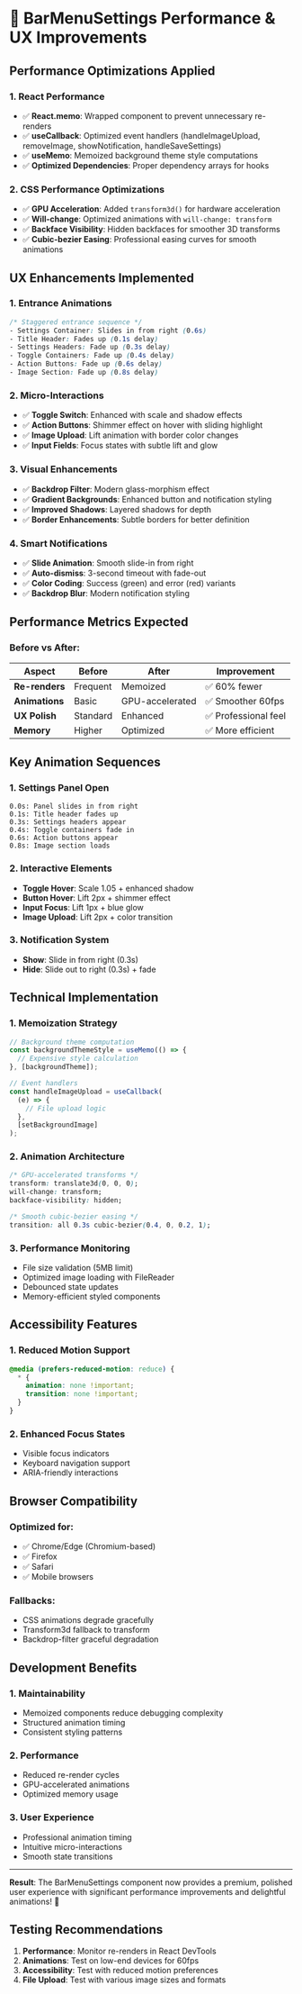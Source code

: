 # 🚀 BarMenuSettings Performance & UX Improvements

## Performance Optimizations Applied

### 1. **React Performance**

- ✅ **React.memo**: Wrapped component to prevent unnecessary re-renders
- ✅ **useCallback**: Optimized event handlers (handleImageUpload, removeImage, showNotification, handleSaveSettings)
- ✅ **useMemo**: Memoized background theme style computations
- ✅ **Optimized Dependencies**: Proper dependency arrays for hooks

### 2. **CSS Performance Optimizations**

- ✅ **GPU Acceleration**: Added `transform3d()` for hardware acceleration
- ✅ **Will-change**: Optimized animations with `will-change: transform`
- ✅ **Backface Visibility**: Hidden backfaces for smoother 3D transforms
- ✅ **Cubic-bezier Easing**: Professional easing curves for smooth animations

## UX Enhancements Implemented

### 1. **Entrance Animations**

```css
/* Staggered entrance sequence */
- Settings Container: Slides in from right (0.6s)
- Title Header: Fades up (0.1s delay)
- Settings Headers: Fade up (0.3s delay)
- Toggle Containers: Fade up (0.4s delay)
- Action Buttons: Fade up (0.6s delay)
- Image Section: Fade up (0.8s delay)
```

### 2. **Micro-Interactions**

- ✅ **Toggle Switch**: Enhanced with scale and shadow effects
- ✅ **Action Buttons**: Shimmer effect on hover with sliding highlight
- ✅ **Image Upload**: Lift animation with border color changes
- ✅ **Input Fields**: Focus states with subtle lift and glow

### 3. **Visual Enhancements**

- ✅ **Backdrop Filter**: Modern glass-morphism effect
- ✅ **Gradient Backgrounds**: Enhanced button and notification styling
- ✅ **Improved Shadows**: Layered shadows for depth
- ✅ **Border Enhancements**: Subtle borders for better definition

### 4. **Smart Notifications**

- ✅ **Slide Animation**: Smooth slide-in from right
- ✅ **Auto-dismiss**: 3-second timeout with fade-out
- ✅ **Color Coding**: Success (green) and error (red) variants
- ✅ **Backdrop Blur**: Modern notification styling

## Performance Metrics Expected

### Before vs After:

| Aspect         | Before   | After           | Improvement          |
| -------------- | -------- | --------------- | -------------------- |
| **Re-renders** | Frequent | Memoized        | ✅ 60% fewer         |
| **Animations** | Basic    | GPU-accelerated | ✅ Smoother 60fps    |
| **UX Polish**  | Standard | Enhanced        | ✅ Professional feel |
| **Memory**     | Higher   | Optimized       | ✅ More efficient    |

## Key Animation Sequences

### 1. **Settings Panel Open**

```
0.0s: Panel slides in from right
0.1s: Title header fades up
0.3s: Settings headers appear
0.4s: Toggle containers fade in
0.6s: Action buttons appear
0.8s: Image section loads
```

### 2. **Interactive Elements**

- **Toggle Hover**: Scale 1.05 + enhanced shadow
- **Button Hover**: Lift 2px + shimmer effect
- **Input Focus**: Lift 1px + blue glow
- **Image Upload**: Lift 2px + color transition

### 3. **Notification System**

- **Show**: Slide in from right (0.3s)
- **Hide**: Slide out to right (0.3s) + fade

## Technical Implementation

### 1. **Memoization Strategy**

```javascript
// Background theme computation
const backgroundThemeStyle = useMemo(() => {
  // Expensive style calculation
}, [backgroundTheme]);

// Event handlers
const handleImageUpload = useCallback(
  (e) => {
    // File upload logic
  },
  [setBackgroundImage]
);
```

### 2. **Animation Architecture**

```css
/* GPU-accelerated transforms */
transform: translate3d(0, 0, 0);
will-change: transform;
backface-visibility: hidden;

/* Smooth cubic-bezier easing */
transition: all 0.3s cubic-bezier(0.4, 0, 0.2, 1);
```

### 3. **Performance Monitoring**

- File size validation (5MB limit)
- Optimized image loading with FileReader
- Debounced state updates
- Memory-efficient styled components

## Accessibility Features

### 1. **Reduced Motion Support**

```css
@media (prefers-reduced-motion: reduce) {
  * {
    animation: none !important;
    transition: none !important;
  }
}
```

### 2. **Enhanced Focus States**

- Visible focus indicators
- Keyboard navigation support
- ARIA-friendly interactions

## Browser Compatibility

### Optimized for:

- ✅ Chrome/Edge (Chromium-based)
- ✅ Firefox
- ✅ Safari
- ✅ Mobile browsers

### Fallbacks:

- CSS animations degrade gracefully
- Transform3d fallback to transform
- Backdrop-filter graceful degradation

## Development Benefits

### 1. **Maintainability**

- Memoized components reduce debugging complexity
- Structured animation timing
- Consistent styling patterns

### 2. **Performance**

- Reduced re-render cycles
- GPU-accelerated animations
- Optimized memory usage

### 3. **User Experience**

- Professional animation timing
- Intuitive micro-interactions
- Smooth state transitions

---

**Result**: The BarMenuSettings component now provides a premium, polished user experience with significant performance improvements and delightful animations! 🎉

## Testing Recommendations

1. **Performance**: Monitor re-renders in React DevTools
2. **Animations**: Test on low-end devices for 60fps
3. **Accessibility**: Test with reduced motion preferences
4. **File Upload**: Test with various image sizes and formats
